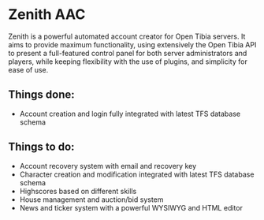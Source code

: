 Zenith AAC
==========

Zenith is a powerful automated account creator for Open Tibia servers. It aims to provide maximum functionality, using extensively the Open Tibia API to present a full-featured control panel for both server administrators and players, while keeping flexibility with the use of plugins, and simplicity for ease of use.

Things done:
------------

* Account creation and login fully integrated with latest TFS database schema

Things to do:
-------------
* Account recovery system with email and recovery key
* Character creation and modification integrated with latest TFS database schema
* Highscores based on different skills
* House management and auction/bid system
* News and ticker system with a powerful WYSIWYG and HTML editor
